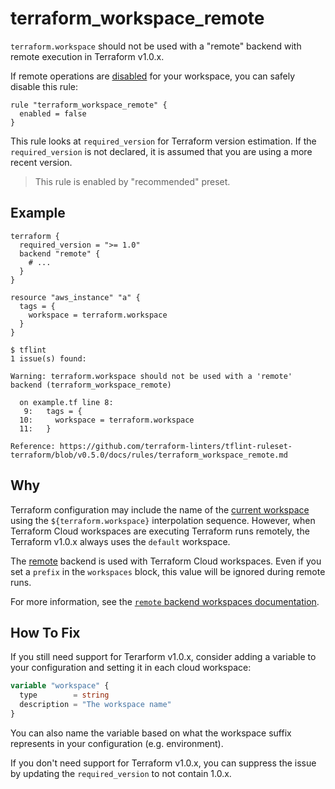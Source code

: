 # terraform_workspace_remote

`terraform.workspace` should not be used with a "remote" backend with remote execution in Terraform v1.0.x.

If remote operations are [disabled](https://www.terraform.io/docs/cloud/run/index.html#disabling-remote-operations) for your workspace, you can safely disable this rule:

```hcl
rule "terraform_workspace_remote" {
  enabled = false
}
```

This rule looks at `required_version` for Terraform version estimation. If the `required_version` is not declared, it is assumed that you are using a more recent version.

> This rule is enabled by "recommended" preset.

## Example

```hcl
terraform {
  required_version = ">= 1.0"
  backend "remote" {
    # ...
  }
}

resource "aws_instance" "a" {
  tags = {
    workspace = terraform.workspace
  }
}
```

```
$ tflint
1 issue(s) found:

Warning: terraform.workspace should not be used with a 'remote' backend (terraform_workspace_remote)

  on example.tf line 8:
   9:   tags = {
  10:     workspace = terraform.workspace
  11:   }

Reference: https://github.com/terraform-linters/tflint-ruleset-terraform/blob/v0.5.0/docs/rules/terraform_workspace_remote.md
```

## Why

Terraform configuration may include the name of the [current workspace](https://developer.hashicorp.com/terraform/language/state/workspaces#current-workspace-interpolation) using the `${terraform.workspace}` interpolation sequence. However, when Terraform Cloud workspaces are executing Terraform runs remotely, the Terraform v1.0.x always uses the `default` workspace.

The [remote](https://developer.hashicorp.com/terraform/language/settings/backends/remote) backend is used with Terraform Cloud workspaces. Even if you set a `prefix` in the `workspaces` block, this value will be ignored during remote runs.

For more information, see the [`remote` backend workspaces documentation](https://developer.hashicorp.com/terraform/language/settings/backends/remote#workspace-names).

## How To Fix

If you still need support for Terarform v1.0.x, consider adding a variable to your configuration and setting it in each cloud workspace:

```tf
variable "workspace" {
  type        = string
  description = "The workspace name" 
}
```

You can also name the variable based on what the workspace suffix represents in your configuration (e.g. environment).

If you don't need support for Terraform v1.0.x, you can suppress the issue by updating the `required_version` to not contain 1.0.x.

